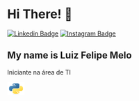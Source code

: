 <h1>Hi There! 👋</h1>

[![Linkedin Badge](https://img.shields.io/badge/-LinkedIn-6633cc?style=flat-square&logo=Linkedin&logoColor=white&link=https://www.linkedin.com/in/luiz-felipe-melo8713/)](https://www.linkedin.com/in/luiz-felipe-melo8713/)
[![Instagram Badge](https://img.shields.io/badge/Instagram-6633cc?style=fçat-squarre&logo=instagram&logoColor=white&link=https://www.instagram.com/felipe.smx/)](https://www.instagram.com/felipe.smx/)


## My name is Luiz Felipe Melo
Iniciante na área de TI

<div align="left">
   <img align="center" alt="Rafa-Python" height="30" width="40" src="https://raw.githubusercontent.com/devicons/devicon/master/icons/python/python-original.svg">
 </div>
